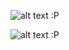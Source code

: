 <!--
**sbaisden25/sbaisden25** is a ✨ _special_ ✨ repository because its `README.md` (this file) appears on your GitHub profile.

Here are some ideas to get you started:

- 🔭 I’m currently working on ...
- 🌱 I’m currently learning ...
- 👯 I’m looking to collaborate on ...
- 🤔 I’m looking for help with ...
- 💬 Ask me about ...
- 📫 How to reach me: ...
- 😄 Pronouns: ...
- ⚡ Fun fact: ...


Hi 👋,
I'm Spencer Baisden, I'm a software engineer 👨‍💻

🔭 I’m currently working on an Issue Tracker
🌱 I’m currently learning Angular
⚡ Languages: Java, Python
📫 How to reach me: spbaisden@gmail.com

-->

![alt text :P](https://github.com/sbaisden25/portfolio/main/public/images/Screenshot_7.png)

![alt text :P](https://github.com/sbaisden25/portfolio/main/public/images/Screenshot_8.png)
